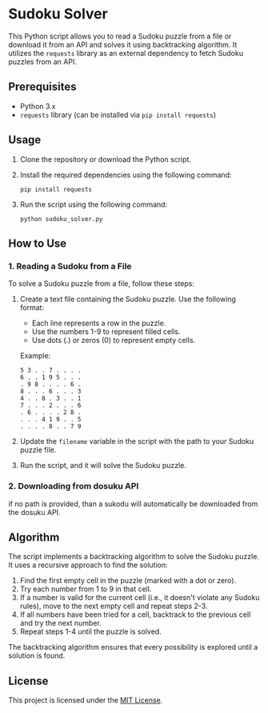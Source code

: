 # Sudoku Solver

This Python script allows you to read a Sudoku puzzle from a file or download it from an API and solves it using backtracking algorithm. It utilizes the `requests` library as an external dependency to fetch Sudoku puzzles from an API.

## Prerequisites

- Python 3.x
- `requests` library (can be installed via `pip install requests`)

## Usage

1. Clone the repository or download the Python script.

2. Install the required dependencies using the following command:
   ```
   pip install requests
   ```

3. Run the script using the following command:
   ```
   python sudoku_solver.py
   ```

## How to Use

### 1. Reading a Sudoku from a File

To solve a Sudoku puzzle from a file, follow these steps:

1. Create a text file containing the Sudoku puzzle. Use the following format:
   - Each line represents a row in the puzzle.
   - Use the numbers 1-9 to represent filled cells.
   - Use dots (.) or zeros (0) to represent empty cells.

   Example:
   ```
   5 3 . . 7 . . . .
   6 . . 1 9 5 . . .
   . 9 8 . . . . 6 .
   8 . . . 6 . . . 3
   4 . . 8 . 3 . . 1
   7 . . . 2 . . . 6
   . 6 . . . . 2 8 .
   . . . 4 1 9 . . 5
   . . . . 8 . . 7 9
   ```

2. Update the `filename` variable in the script with the path to your Sudoku puzzle file.

3. Run the script, and it will solve the Sudoku puzzle.

### 2. Downloading from dosuku API

if no path is provided, than a sukodu will automatically be downloaded from the dosuku API.

## Algorithm

The script implements a backtracking algorithm to solve the Sudoku puzzle. It uses a recursive approach to find the solution:

1. Find the first empty cell in the puzzle (marked with a dot or zero).
2. Try each number from 1 to 9 in that cell.
3. If a number is valid for the current cell (i.e., it doesn't violate any Sudoku rules), move to the next empty cell and repeat steps 2-3.
4. If all numbers have been tried for a cell, backtrack to the previous cell and try the next number.
5. Repeat steps 1-4 until the puzzle is solved.

The backtracking algorithm ensures that every possibility is explored until a solution is found.

## License

This project is licensed under the [MIT License](LICENSE).